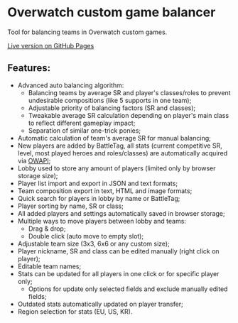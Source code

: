 # Overwatch custom game balancer
Tool for balancing teams in Overwatch custom games.

[Live version on GitHub Pages](https://adminimusru.github.io/OWcustomBalancer/index.html)

## Features:
  * Advanced auto balancing algorithm:
    * Balancing teams by average SR and player's classes/roles to prevent undesirable compositions (like 5 supports in one team);
    * Adjustable priority of balancing factors (SR and classes);
    * Tweakable average SR calculation depending on player's main class to reflect different gameplay impact;
    * Separation of similar one-trick ponies;
  * Automatic calculation of team's average SR for manual balancing;
  * New players are added by BattleTag, all stats (current competitive SR, level, most played heroes and roles/classes) are automatically acquired via [OWAPI](https://github.com/SunDwarf/OWAPI);
  * Lobby used to store any amount of players (limited only by browser storage size);
  * Player list import and export in JSON and text formats;
  * Team composition export in text, HTML and image formats;
  * Quick search for players in lobby by name or BattleTag;
  * Player sorting by name, SR or class;
  * All added players and settings automatically saved in browser storage;
  * Multiple ways to move players between lobby and teams:
    * Drag & drop;
    * Double click (auto move to empty slot);
  * Adjustable team size (3x3, 6x6 or any custom size);
  * Player nickname, SR and class can be edited manually (right click on player);
  * Editable team names;
  * Stats can be updated for all players in one click or for specific player only;
    * Options for update only selected fields and exclude manually edited fields;
  * Outdated stats automatically updated on player transfer;
  * Region selection for stats (EU, US, KR).

